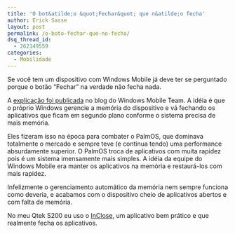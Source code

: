 ```yaml
---
title: 'O bot&atilde;o &quot;Fechar&quot; que n&atilde;o fecha'
author: Erick Sasse
layout: post
permalink: /o-boto-fechar-que-no-fecha/
dsq_thread_id:
  - 262149559
categories:
  - Mobilidade
---
```

Se você tem um dispositivo com Windows Mobile já deve ter se perguntado porque o botão &#8220;Fechar&#8221; na verdade não fecha nada.

A [explicação foi publicada][1] no blog do Windows Mobile Team. A idéia é que o próprio Windows gerencie a memória do dispositivo e vá fechando os aplicativos que ficam em segundo plano conforme o sistema precisa de mais memória.

Eles fizeram isso na época para combater o PalmOS, que dominava totalmente o mercado e sempre teve (e continua tendo) uma performance absurdamente superior. O PalmOS troca de aplicativos com muita rapidez pois é um sistema imensamente mais simples. A idéia da equipe do Windows Mobile era manter os aplicativos na memória e restaurá-los com mais rapidez.

Infelizmente o gerenciamento automático da memória nem sempre funciona como deveria, e acabamos com o dispositivo cheio de aplicativos abertos e com falta de memória.

No meu Qtek S200 eu uso o [InClose][2], um aplicativo bem prático e que realmente fecha os aplicativos.

 [1]: http://blogs.msdn.com/windowsmobile/archive/2006/10/05/The-Emperor-Has-No-Close.aspx
 [2]: http://www.insoftwarehouse.com/products/inclose/index.php?l=en